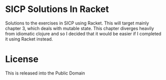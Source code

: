 # SICP Solutions In Racket

Solutions to the exercises in SICP using Racket. This will target mainly chapter 3, which deals with mutable state.
This chapter diverges heavily from idiomatic clojure and so I decided that it would be easier if I completed it using Racket instead.

# License
This is released into the Public Domain
